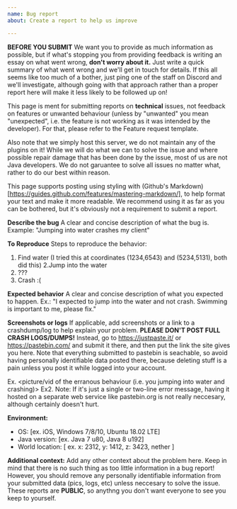 ```yaml
---
name: Bug report
about: Create a report to help us improve

---
```


**BEFORE YOU SUBMIT**
We want you to provide as much information as possible, but if what's stopping you from providing feedback is writing an essay on what went wrong, **don't worry about it.** Just write a quick summary of what went wrong and we'll get in touch for details. If this all seems like too much of a bother, just ping one of the staff on Discord and we'll investigate, although going with that approach rather than a proper report here will make it less likely to be followed up on!

This page is ment for submitting reports on **technical** issues, not feedback on features or unwanted behaviour (unless by "unwanted" you mean "unexpected", i.e. the feature is not working as it was intended by the developer). For that, please refer to the Feature request template.

Also note that we simply host this server, we do not maintain any of the plugins on it! While we will do what we can to solve the issue and where possible repair damage that has been done by the issue, most of us are not Java developers. We do not garuantee to solve all issues no matter what, rather to do our best within reason.

This page supports posting using styling with (Github's Markdown)[https://guides.github.com/features/mastering-markdown/], to help format your text and make it more readable. We recommend using it as far as you can be bothered, but it's obviously not a requirement to submit a report.


**Describe the bug**
A clear and concise description of what the bug is.
Example: "Jumping into water crashes my client"

**To Reproduce**
Steps to reproduce the behavior:
1. Find water (I tried this at coordinates (1234,6543) and (5234,5131), both did this)
2.Jump into the water
3. ???
4. Crash :(

**Expected behavior**
A clear and concise description of what you expected to happen.
Ex.: "I expected to jump into the water and not crash. Swimming is important to me, please fix."

**Screenshots or logs**
If applicable, add screenshots or a link to a crashdump/log to help explain your problem. **PLEASE DON'T POST FULL CRASH LOGS/DUMPS!** Instead, go to https://justpaste.it/ or https://pastebin.com/ and submit it there, and then put the link the site gives you here. Note that everything submitted to pastebin is seachable, so avoid having personally identifiable data posted there, because deleting stuff is a pain unless you post it while logged into your account.

Ex. <picture/vid of the erranous behaviour (i.e. you jumping into water and crashing)>
Ex2. <pastebin link to a crash log or error message>
Note: If it's just a single or two-line error message, having it hosted on a separate web service like pastebin.org is not really neccesary, although certainly doesn't hurt.

**Environment:**
 - OS: [ex. iOS, Windows 7/8/10, Ubuntu 18.02 LTE]
 - Java version: [ex. Java 7 u80, Java 8 u192]
 - World location: [ ex. x: 2312, y: 1412, z: 3423, nether ]

**Additional context:**
Add any other context about the problem here. 
Keep in mind that there is no such thing as too little information in a bug report! However, you should remove any personally identifiable information from your submitted data (pics, logs, etc) unless neccesary to solve the issue. These reports are **PUBLIC**, so anythng you don't want everyone to see you keep to yourself.
